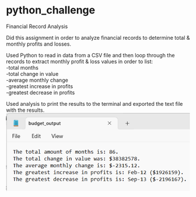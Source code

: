 # python_challenge
Financial Record Analysis

Did this assignment in order to analyze financial records to determine total & monthly profits and losses.

Used Python to read in data from a CSV file and then loop through the records to extract monthly profit & loss values in order to list:<br />
-total months<br />
-total change in value<br />
-average monthly change<br />
-greatest increase in profits<br />
-greatest decrease in profits

Used analysis to print the results to the terminal and exported the text file with the results.
![Alt text](/PyBank/budget_output.png?raw=true "Title")
